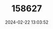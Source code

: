 ---
title: "158627"
category: "Pseudanthias pleurotaenia"
draft: false
date: 2024-02-22 13:03:52
languages:
  English: ["Mirror Basslet"]
---